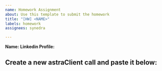 ```yaml
---
name: Homework Assignment
about: Use this template to submit the homework
title: "[HW] <NAME>"
labels: homework
assignees: synedra

---
```


**Name:** <NAME>
**Linkedin Profile:** <LINK>

Create a new astraClient call and paste it below:
-----------------------------------------


